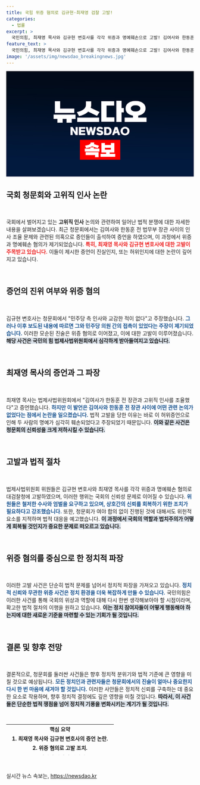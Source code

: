```yaml
---
title: 국힘 위증 혐의로 김규현·최재영 검찰 고발!
categories:
  - 법률
excerpt: >
  국민의힘, 최재영 목사와 김규현 변호사를 각각 위증과 명예훼손으로 고발! 김여사와 한동훈 대표의 인사 조율 의혹, 청문회에서의 증언은 과연 진실일까? 국회에서 벌어진 붕괴의 순간을 놓치지 마세요!
feature_text: >
  국민의힘, 최재영 목사와 김규현 변호사를 각각 위증과 명예훼손으로 고발! 김여사와 한동훈 대표의 인사 조율 의혹, 청문회에서의 증언은 과연 진실일까? 국회에서 벌어진 붕괴의 순간을 놓치지 마세요!
image: '/assets/img/newsdao_breakingnews.jpg'
---
```


<p><img src="/assets/img/newsdao_breakingnews.jpg" alt="bookingtag 속보" /></p>

<h2 data-ke-size="size26">국회 청문회와 고위직 인사 논란</h2>

<p data-ke-size="size16">&nbsp;</p>

<p>국회에서 벌어지고 있는 <strong>고위직 인사</strong> 논의와 관련하여 일어난 법적 분쟁에 대한 자세한 내용을 살펴보겠습니다. 최근 청문회에서는 김여사와 한동훈 전 법무부 장관 사이의 인사 조율 문제와 관련된 의혹으로 증인들이 출석하여 증언을 하였으며, 이 과정에서 위증과 명예훼손 혐의가 제기되었습니다. <b><span style="color: #ee2323;">특히, 최재영 목사와 김규현 변호사에 대한 고발이 주목받고 있습니다.</span></b> 이들이 제시한 증언이 진실인지, 또는 허위인지에 대한 논란이 깊어지고 있습니다. </p>

<p data-ke-size="size16">&nbsp;</p>

<h2 data-ke-size="size26">증언의 진위 여부와 위증 혐의</h2>

<p data-ke-size="size16">&nbsp;</p>

<p>김규현 변호사는 청문회에서 "민주당 측 인사와 교감한 적이 없다"고 주장했습니다. <b><span style="color: #1a5490;">그러나 이후 보도된 내용에 따르면 그와 민주당 의원 간의 접촉이 있었다는 주장이 제기되었습니다.</span></b> 이러한 모순된 진술은 위증 혐의로 이어졌고, 이에 대한 고발이 이루어졌습니다. <b><span style="background-color: #21538527;">해당 사건은 국민의 힘 법제사법위원회에서 심각하게 받아들여지고 있습니다.</span></b> </p>

<p data-ke-size="size16">&nbsp;</p>

<h2 data-ke-size="size26">최재영 목사의 증언과 그 파장</h2>

<p data-ke-size="size16">&nbsp;</p>

<p>최재영 목사는 법제사법위원회에서 "김여사가 한동훈 전 장관과 고위직 인사를 조율했다"고 증언했습니다. <b><span style="color: #1a5490;">하지만 이 발언은 김여사와 한동훈 전 장관 사이에 어떤 관련 논의가 없었다는 점에서 논란을 일으켰습니다.</span></b> 법적 고발을 당한 이유는 바로 이 허위증언으로 인해 두 사람의 명예가 심각히 훼손되었다고 주장되었기 때문입니다. <b><span style="background-color: #21538527;">이와 같은 사건은 청문회의 신뢰성을 크게 저하시킬 수 있습니다.</span></b></p>

<p data-ke-size="size16">&nbsp;</p>

<h2 data-ke-size="size26">고발과 법적 절차</h2>

<p data-ke-size="size16">&nbsp;</p>

<p>법제사법위원회 위원들은 김규현 변호사와 최재영 목사를 각각 위증과 명예훼손 혐의로 대검찰청에 고발하였으며, 이러한 행위는 국회의 신뢰성 문제로 이어질 수 있습니다. <b><span style="color: #1a5490;">위원들은 철저한 수사와 엄벌을 요구하고 있으며, 상호간의 신뢰를 회복하기 위한 조치가 필요하다고 강조했습니다.</span></b> 또한, 청문회가 여야 합의 없이 진행된 것에 대해서도 위헌적 요소를 지적하며 법적 대응을 예고했습니다. <b><span style="background-color: #21538527;">이 과정에서 국회의 역할과 법치주의가 어떻게 회복될 것인지가 중요한 문제로 떠오르고 있습니다.</span></b></p>

<p data-ke-size="size16">&nbsp;</p>

<h2 data-ke-size="size26">위증 혐의를 중심으로 한 정치적 파장</h2>

<p data-ke-size="size16">&nbsp;</p>

<p>이러한 고발 사건은 단순히 법적 문제를 넘어서 정치적 파장을 가져오고 있습니다. <b><span style="color: #1a5490;">정치적 신뢰와 무관한 위증 사건은 정치 환경을 더욱 복잡하게 만들 수 있습니다.</span></b> 국민의힘은 이러한 사건를 통해 국회의 위상과 역할에 대해 다시 한번 생각해보아야 할 시점이라며, 확고한 법적 절차의 이행을 원하고 있습니다. <b><span style="background-color: #21538527;">이는 정치 참여자들이 어떻게 행동해야 하는지에 대한 새로운 기준을 마련할 수 있는 기회가 될 것입니다.</span></b></p>

<p data-ke-size="size16">&nbsp;</p>

<h2 data-ke-size="size26">결론 및 향후 전망</h2>

<p data-ke-size="size16">&nbsp;</p>

<p>결론적으로, 청문회를 둘러싼 사건들은 향후 정치적 분위기와 법적 기준에 큰 영향을 미칠 것으로 예상됩니다. <b><span style="color: #1a5490;">모든 정치인과 관련자들은 청문회에서의 진술이 얼마나 중요한지 다시 한 번 마음에 새겨야 할 것입니다.</span></b> 이러한 사안들은 정치적 신뢰를 구축하는 데 중요한 요소로 작용하며, 향후 정치적 결정에도 깊은 영향을 미칠 것입니다. <b><span style="background-color: #21538527;">따라서, 이 사건들은 단순한 법적 쟁점을 넘어 정치적 기풍을 변화시키는 계기가 될 것입니다.</span></b></p>

<p data-ke-size="size16">&nbsp;</p>

<table style="width: 100%; border-collapse: collapse; height: 83px;">
<tr>
<td style="text-align: center; height: 17px;"><b>핵심 요약</b></td>
</tr>
<tr>
<td style="text-align: center; height: 17px;"><b>1. 최재영 목사와 김규현 변호사의 증언 논란.</b></td>
</tr>
<tr>
<td style="text-align: center; height: 17px;"><b>2. 위증 혐의로 고발 조치.</b></td>
</tr>
<tr>
<td style="text-align: center; height: 17px;"><b>3. 정치적 파장이 예상됨.</b></td>
</tr>
<tr>
<td style="text-align: center; height: 17px;"><b>4. 정치 신뢰 회복의 필요성 강조.</b></td>
</tr>
<tr>
<td style="text-align: center; height: 17px;"><b>5. 향후 정치적 기준에 대한 새로운 방향성 제시.</b></td>
</tr>
</table>

<p data-ke-size="size16">&nbsp;</p>
실시간 뉴스 속보는, <a href="https://newsdao.kr" rel="dofollow">https://newsdao.kr</a>


